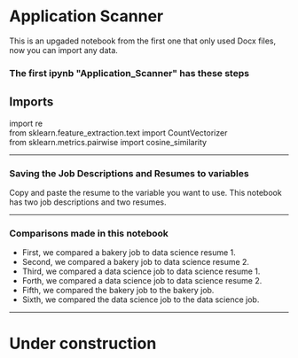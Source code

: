 # Application Scanner

This is an upgaded notebook from the first one that only used Docx files, now you can import any data.

### The first ipynb "Application_Scanner" has these steps
Imports
------------------------------------------------------------
import re<br/>
from sklearn.feature_extraction.text import CountVectorizer<br/>
from sklearn.metrics.pairwise import cosine_similarity<br/>
____________________________________________________________

### Saving the Job Descriptions and Resumes to variables

Copy and paste the resume to the variable you want to use.
This notebook has two job descriptions and two resumes.
____________________________________________________________

### Comparisons made in this notebook
- First, we compared a bakery job to data science resume 1. <br/>
- Second, we compared a bakery job to data science resume 2. <br/>
- Third, we compared a data science job to data science resume 1. <br/>
- Forth, we compared a data science job to data science resume 2. <br/>
- Fifth, we compared the bakery job to the bakery job. <br/>
- Sixth, we compared the data science job to the data science job. <br/> 

____________________________________________________________
# Under construction 
